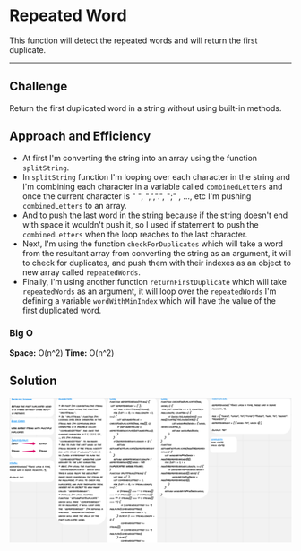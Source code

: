 # Repeated Word

This function will detect the repeated words and will return the first duplicate.

<hr>

## Challenge

Return the first duplicated word in a string without using built-in methods.

## Approach and Efficiency

* At first I'm converting the string into an array using the function `splitString`.
* In `splitString` function I'm looping over each character in the string and I'm combining each character in a variable called `combinedLetters` and once the current character is " ", ",",".", ";" , ..., etc I'm pushing `combinedLetters` to an array.
* And to push the last word in the string because if the string doesn't end with space it wouldn't push it, so I used if statement to push the `combinedLetters` when the loop reaches to the last character.
* Next, I'm using the function `checkForDuplicates` which will take a word from the resultant array from converting the string as an argument, it will to check for duplicates, and push them with their indexes as an object to new array called `repeatedWords`.
* Finally, I'm using another function `returnFirstDuplicate` which will take `repeatedWords` as an argument, it will loop over the `repeatedWords` I'm defining a variable `wordWithMinIndex` which will have the value of the first duplicated word.

### Big O

**Space:** O(n^2)
**Time:** O(n^2)

## Solution

![Whiteborad](../assets/repeated-word.png)